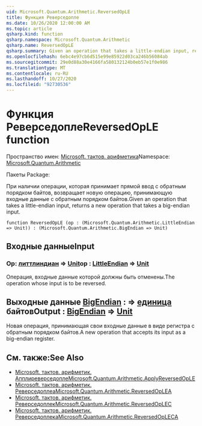 ```yaml
---
uid: Microsoft.Quantum.Arithmetic.ReversedOpLE
title: Функция Реверседопле
ms.date: 10/26/2020 12:00:00 AM
ms.topic: article
qsharp.kind: function
qsharp.namespace: Microsoft.Quantum.Arithmetic
qsharp.name: ReversedOpLE
qsharp.summary: Given an operation that takes a little-endian input, returns a new operation that takes a big-endian input.
ms.openlocfilehash: 6ebc4e97cb6d515e99e85922d03ca246b56084ab
ms.sourcegitcommit: 29e0d88a30e4166fa580132124b0eb57e1f0e986
ms.translationtype: MT
ms.contentlocale: ru-RU
ms.lasthandoff: 10/27/2020
ms.locfileid: "92730536"
---
```

# <a name="reversedople-function"></a><span data-ttu-id="15156-102">Функция Реверседопле</span><span class="sxs-lookup"><span data-stu-id="15156-102">ReversedOpLE function</span></span>

<span data-ttu-id="15156-103">Пространство имен: [Microsoft. тактов. арифметика](xref:Microsoft.Quantum.Arithmetic)</span><span class="sxs-lookup"><span data-stu-id="15156-103">Namespace: [Microsoft.Quantum.Arithmetic](xref:Microsoft.Quantum.Arithmetic)</span></span>

<span data-ttu-id="15156-104">Пакеты [](https://nuget.org/packages/)</span><span class="sxs-lookup"><span data-stu-id="15156-104">Package: [](https://nuget.org/packages/)</span></span>


<span data-ttu-id="15156-105">При наличии операции, которая принимает прямой ввод с обратным порядком байтов, возвращает новую операцию, принимающую входные данные с обратным порядком байтов.</span><span class="sxs-lookup"><span data-stu-id="15156-105">Given an operation that takes a little-endian input, returns a new operation that takes a big-endian input.</span></span>

```qsharp
function ReversedOpLE (op : (Microsoft.Quantum.Arithmetic.LittleEndian => Unit)) : (Microsoft.Quantum.Arithmetic.BigEndian => Unit)
```


## <a name="input"></a><span data-ttu-id="15156-106">Входные данные</span><span class="sxs-lookup"><span data-stu-id="15156-106">Input</span></span>

### <a name="op--littleendian--unit"></a><span data-ttu-id="15156-107">Op: [литтлиндиан](xref:Microsoft.Quantum.Arithmetic.LittleEndian) => [Unit](xref:microsoft.quantum.lang-ref.unit)</span><span class="sxs-lookup"><span data-stu-id="15156-107">op : [LittleEndian](xref:Microsoft.Quantum.Arithmetic.LittleEndian) => [Unit](xref:microsoft.quantum.lang-ref.unit)</span></span> 

<span data-ttu-id="15156-108">Операция, входные данные которой должны быть отменены.</span><span class="sxs-lookup"><span data-stu-id="15156-108">The operation whose input is to be reversed.</span></span>



## <a name="output--bigendian--unit"></a><span data-ttu-id="15156-109">Выходные данные [BigEndian](xref:Microsoft.Quantum.Arithmetic.BigEndian) : => [единица](xref:microsoft.quantum.lang-ref.unit) байтов</span><span class="sxs-lookup"><span data-stu-id="15156-109">Output : [BigEndian](xref:Microsoft.Quantum.Arithmetic.BigEndian) => [Unit](xref:microsoft.quantum.lang-ref.unit)</span></span> 

<span data-ttu-id="15156-110">Новая операция, принимающая свои входные данные в виде регистра с обратным порядком байтов.</span><span class="sxs-lookup"><span data-stu-id="15156-110">A new operation that accepts its input as a big-endian register.</span></span>

## <a name="see-also"></a><span data-ttu-id="15156-111">См. также:</span><span class="sxs-lookup"><span data-stu-id="15156-111">See Also</span></span>

- [<span data-ttu-id="15156-112">Microsoft. тактов. арифметик. Апплиреверседопле</span><span class="sxs-lookup"><span data-stu-id="15156-112">Microsoft.Quantum.Arithmetic.ApplyReversedOpLE</span></span>](xref:Microsoft.Quantum.Arithmetic.ApplyReversedOpLE)
- [<span data-ttu-id="15156-113">Microsoft. тактов. арифметик. Реверседоплеа</span><span class="sxs-lookup"><span data-stu-id="15156-113">Microsoft.Quantum.Arithmetic.ReversedOpLEA</span></span>](xref:Microsoft.Quantum.Arithmetic.ReversedOpLEA)
- [<span data-ttu-id="15156-114">Microsoft. тактов. арифметик. Реверседоплек</span><span class="sxs-lookup"><span data-stu-id="15156-114">Microsoft.Quantum.Arithmetic.ReversedOpLEC</span></span>](xref:Microsoft.Quantum.Arithmetic.ReversedOpLEC)
- [<span data-ttu-id="15156-115">Microsoft. тактов. арифметик. Реверседоплека</span><span class="sxs-lookup"><span data-stu-id="15156-115">Microsoft.Quantum.Arithmetic.ReversedOpLECA</span></span>](xref:Microsoft.Quantum.Arithmetic.ReversedOpLECA)